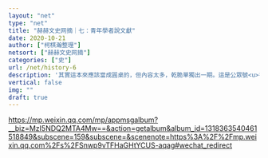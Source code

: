 ```yaml
---
layout: "net"
type: "net"
title: "赫赫文史网摘｜七：青年學者說文獻"
date: 2020-10-21
author: ["柯棋瀚整理"]
netsort: ["赫赫文史网摘"]
categories: ["史"]
url: /net/history-6
description: '其實這本來應該當成圓桌的，但內容太多，乾脆單獨出一期。這是公眾號<u>書目文獻</u>的專欄。「」【目錄】'
vertical: false
img: ""
draft: true
---
```


https://mp.weixin.qq.com/mp/appmsgalbum?__biz=MzI5NDQ2MTA4Mw==&action=getalbum&album_id=1318363540461518849&subscene=159&subscene=&scenenote=https%3A%2F%2Fmp.weixin.qq.com%2Fs%2FSnwp9vTFHaGHtYCUS-aqag#wechat_redirect


